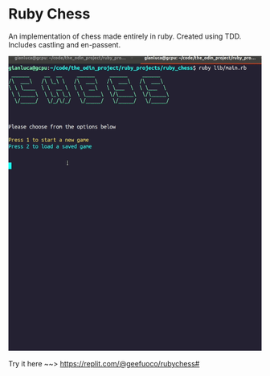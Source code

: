 # Ruby Chess

An implementation of chess made entirely in ruby. Created using TDD.
Includes castling and en-passent.

![A demo of the Paul Morphy opera game](demo/paul_morphy_opera_game.gif)

Try it here ~~> https://replit.com/@geefuoco/rubychess#




